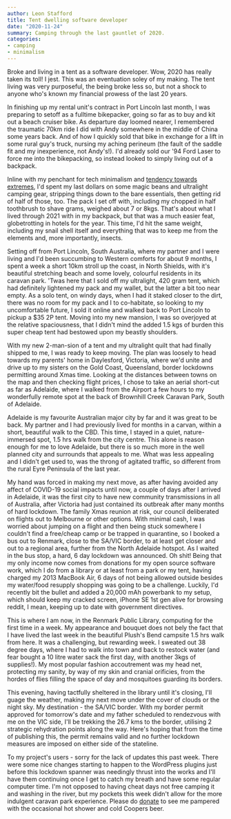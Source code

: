 ```yaml
---
author: Leon Stafford
title: Tent dwelling software developer
date: "2020-11-24"
summary: Camping through the last gauntlet of 2020.
categories:
- camping
- minimalism
---
```


Broke and living in a tent as a software developer. Wow, 2020 has really taken its toll! I jest. This was an eventuation soley of my making. The tent living was very purposeful, the being broke less so, but not a shock to anyone who's known my financial prowess of the last 20 years.

In finishing up my rental unit's contract in Port Lincoln last month, I was preparing to setoff as a fulltime bikepacker, going so far as to buy and kit out a beach cruiser bike. As departure day loomed nearer, I remembered the traumatic 70km ride I did with Andy somewhere in the middle of China some years back. And of how I quickly sold that bike in exchange for a lift in some rural guy's truck, nursing my aching perineum (the fault of the saddle fit and my inexperience, not Andy's!). I'd already sold our '94 Ford Laser to force me into the bikepacking, so instead looked to simply living out of a backpack.

Inline with my penchant for tech minimalism and [tendency towards extremes](/blog/true_cost/), I'd spent my last dollars on some magic beans and ultralight camping gear, stripping things down to the bare essentials, then getting rid of half of those, too. The pack I set off with, including my chopped in half toothbrush to shave grams, weighed about 7 or 8kgs. That's about what I lived through 2021 with in my backpack, but that was a much easier feat, globetrotting in hotels for the year. This time, I'd hit the same weight, including my snail shell itself and everything that was to keep me from the elements and, more importantly, insects.

Setting off from Port Lincoln, South Australia, where my partner and I were living and I'd been succumbing to Western comforts for about 9 months, I spent a week a short 10km stroll up the coast, in North Shields, with it's beautiful stretching beach and some lovely, colourful residents in its caravan park. 'Twas here that I sold off my ultralight, 420 gram tent, which had definitely lightened my pack and my wallet, but the latter a bit too near empty. As a solo tent, on windy days, when I had it staked closer to the dirt, there was no room for my pack and I to co-habitate, so looking to my uncomfortable future, I sold it online and walked back to Port Lincoln to pickup a $35 2P tent. Moving into my new mansion, I was so overjoyed at the relative spaciousness, that I didn't mind the added 1.5 kgs of burden this super cheap tent had bestowed upon my beastly shoulders.

With my new 2-man-sion of a tent and my ultralight quilt that had finally shipped to me, I was ready to keep moving. The plan was loosely to head towards my parents' home in Daylesford, Victoria, where we'd unite and drive up to my sisters on the Gold Coast, Queensland, border lockdowns permitting around Xmas time. Looking at the distances between towns on the map and then checking flight prices, I chose to take an aerial short-cut as far as Adelaide, where I walked from the Airport a few hours to my wonderfully remote spot at the back of Brownhill Creek Caravan Park, South of Adelaide.

Adelaide is my favourite Australian major city by far and it was great to be back. My partner and I had previously lived for months in a carvan, within a short, beautiful walk to the CBD. This time, I stayed in a quiet, nature-immersed spot, 1.5 hrs walk from the city centre. This alone is reason enough for me to love Adelaide, but there is so much more in the well planned city and surrounds that appeals to me. What was less appealing and I didn't get used to, was the throng of agitated traffic, so different from the rural Eyre Peninsula of the last year.

My hand was forced in making my next move, as after having avoided any affect of COVID-19 social impacts until now, a couple of days after I arrived in Adelaide, it was the first city to have new community transmissions in all of Australia, after Victoria had just contained its outbreak after many months of hard lockdown. The family Xmas reunion at risk, our council deliberated on flights out to Melbourne or other options. With minimal cash, I was worried about jumping on a flight and then being stuck somewhere I couldn't find a free/cheap camp or be trapped in quarantine, so I booked a bus out to Renmark, close to the SA/VIC border, to at least get closer and out to a regional area, further from the North Adelaide hotspot. As I waited in the bus stop, a hard, 6 day lockdown was announced. Oh shit! Being that my only income now comes from donations for my open source software work, which I do from a library or at least from a park or my tent, having charged my 2013 MacBook Air, 6 days of not being allowed outside besides my water/food resupply shopping was going to be a challenge. Luckily, I'd recently bit the bullet and added a 20,000 mAh powerbank to my setup, which should keep my cracked screen, iPhone SE 1st gen alive for browsing reddit, I mean, keeping up to date with government directives.

This is where I am now, in the Renmark Public Library, computing for the first time in a week. My appearance and bouquet does not bely the fact that I have lived the last week in the beautiful Plush's Bend campsite 1.5 hrs walk from here. It was a challenging, but rewarding week. I sweated out 38 degree days, where I had to walk into town and back to restock water (and fear bought a 10 litre water sack the first day, with another 3kgs of supplies!). My most popular fashion accoutrement was my head net, protecting my sanity, by way of my skin and cranial orificies, from the hordes of flies filling the space of day and mosquitoes guarding its borders.

This evening, having tactfully sheltered in the library until it's closing, I'll guage the weather, making my next move under the cover of clouds or the night sky. My destination - the SA/VIC border. With my border permit approved for tomorrow's date and my father scheduled to rendezvous with me on the VIC side, I'll be trekking the 26.7 kms to the border, utilising 2 strategic rehydration points along the way. Here's hoping that from the time of publishing this, the permit remains valid and no further lockdown measures are imposed on either side of the stateline.

To my project's users - sorry for the lack of updates this past week. There were some nice changes starting to happen to the WordPress plugins just before this lockdown spanner was needingly thrust into the works and I'll have them continuing once I get to catch my breath and have some regular computer time. I'm not opposed to having cheat days not free camping it and washing in the river, but my pockets this week didn't allow for the more indulgent caravan park experience. Please do [donate](/) to see me pampered with the occasional hot shower and cold Coopers beer.
